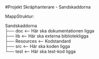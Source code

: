 #Projekt Skräphanterare - Sandskaddorna


MappStruktur:  <br/>

Sandskaddorna <br/>
├── doc             <-- Här ska dokumentationen ligga <br/>
├── lib             <-- Här ska externa bibliotekligga <br/>
├── Resources       <-- Kodstandard  <br/>
├── src             <-- Här ska koden ligga  <br/>
└── test            <-- Här ska test-kod ligga  <br/>

